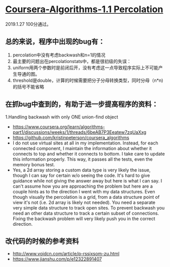 # [Coursera-Algorithms-1.1 Percolation](https://www.coursera.org/learn/algorithms-part1/programming/Lhp5z/percolation)

2019.1.27 100分通过。

## 总的来说，程序中出现的bug有：

1. percolation中没有考虑backwash和n=1的情况  
2. 最主要的问题出在percolationstats中，都是很初级的失误：  
  1. uniform用两个参数时是前闭后开，没有考虑这一点导致程序实际上不可能产生导通的图。  
  2. threshold是double，计算的时候需要把分子分母转换类型，同时分母（n*n)的括号不能省略  
  
## 在抓bug中查到的，有助于进一步提高程序的资料：

1.Handling backwash with only ONE union-find object  
  * https://www.coursera.org/learn/algorithms-part1/discussions/weeks/1/threads/6beAB7P3Eeatew7zqUaXxg  
  * https://github.com/kristinpeterson/coursera_algorithms
  * I do not use virtual sites at all in my implementation. Instead, for each connected component, I maintain the information about whether it connects to top and whether it connects to bottom. I take care to update this information properly. This way, it passes all the tests, even the memory bonus test.  
  * Yes, a 2d array storing a custom data type is very likely the issue, though I can say for certain w/o seeing the code.    It's hard to give guidance while not giving the answer away but here is what I can say. I can't assume how you are approaching the problem but here are a couple hints as to the direction I went with my data structures.    Even though visually the percolation is a grid, from a data structure point of view it's not (i.e. 2d array is likely not needed).    You need a separate very simple data structure to track open sites.    To prevent backwash you need an other data structure to track a certain subset of connections. Fixing the backwash problem will very likely push you in the correct direction.  
  
 ## 改代码的时候的参考资料
  
  * http://www.voidcn.com/article/p-rssjxsom-zu.html
  * https://www.jianshu.com/p/e12322891407
 
